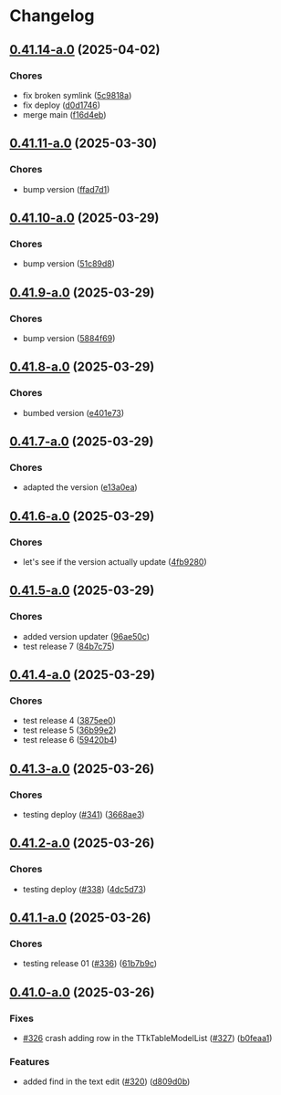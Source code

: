 # Changelog

## [0.41.14-a.0](https://github.com/ceccopierangiolieugenio/pyTermTk/compare/pyTermTk-v0.41.13-a.0...pyTermTk-v0.41.14-a.0) (2025-04-02)


### Chores

* fix broken symlink ([5c9818a](https://github.com/ceccopierangiolieugenio/pyTermTk/commit/5c9818ac358c6a82689a7ab53708b372de7dcc29))
* fix deploy ([d0d1746](https://github.com/ceccopierangiolieugenio/pyTermTk/commit/d0d1746864307b5e1a7a8e422a144b19e894dbdc))
* merge main ([f16d4eb](https://github.com/ceccopierangiolieugenio/pyTermTk/commit/f16d4ebff79216c9f3fa27cb2f2cee745de0e38c))

## [0.41.11-a.0](https://github.com/ceccopierangiolieugenio/pyTermTk/compare/pyTermTk-v0.41.10-a.0...pyTermTk-v0.41.11-a.0) (2025-03-30)


### Chores

* bump version ([ffad7d1](https://github.com/ceccopierangiolieugenio/pyTermTk/commit/ffad7d153d5cd5a7a78fb4ee7fb0a108315e7af4))

## [0.41.10-a.0](https://github.com/ceccopierangiolieugenio/pyTermTk/compare/pyTermTk-v0.41.9-a.0...pyTermTk-v0.41.10-a.0) (2025-03-29)


### Chores

* bump version ([51c89d8](https://github.com/ceccopierangiolieugenio/pyTermTk/commit/51c89d88dc18bbdf08fb4eda334ec100a0f3caeb))

## [0.41.9-a.0](https://github.com/ceccopierangiolieugenio/pyTermTk/compare/pyTermTk-v0.41.8-a.0...pyTermTk-v0.41.9-a.0) (2025-03-29)


### Chores

* bump version ([5884f69](https://github.com/ceccopierangiolieugenio/pyTermTk/commit/5884f69a276e9fca20b9413d17b7ce368d1cc8bd))

## [0.41.8-a.0](https://github.com/ceccopierangiolieugenio/pyTermTk/compare/pyTermTk-v0.41.7-a.0...pyTermTk-v0.41.8-a.0) (2025-03-29)


### Chores

* bumbed version ([e401e73](https://github.com/ceccopierangiolieugenio/pyTermTk/commit/e401e73633c2e32fe0eb0b7302fd93f57aaeb9af))

## [0.41.7-a.0](https://github.com/ceccopierangiolieugenio/pyTermTk/compare/pyTermTk-v0.41.6-a.0...pyTermTk-v0.41.7-a.0) (2025-03-29)


### Chores

* adapted the version ([e13a0ea](https://github.com/ceccopierangiolieugenio/pyTermTk/commit/e13a0ea514139688f239c482c019852e605e4d70))

## [0.41.6-a.0](https://github.com/ceccopierangiolieugenio/pyTermTk/compare/pyTermTk-v0.41.5-a.0...pyTermTk-v0.41.6-a.0) (2025-03-29)


### Chores

* let's see if the version actually update ([4fb9280](https://github.com/ceccopierangiolieugenio/pyTermTk/commit/4fb928051ecb7518aebbfbe04fe99b17240f892d))

## [0.41.5-a.0](https://github.com/ceccopierangiolieugenio/pyTermTk/compare/pyTermTk-v0.41.4-a.0...pyTermTk-v0.41.5-a.0) (2025-03-29)


### Chores

* added version updater ([96ae50c](https://github.com/ceccopierangiolieugenio/pyTermTk/commit/96ae50c58add78d633887aa6aed95c1077194a9a))
* test release 7 ([84b7c75](https://github.com/ceccopierangiolieugenio/pyTermTk/commit/84b7c755e368732577a056f8f8d9786e294255f7))

## [0.41.4-a.0](https://github.com/ceccopierangiolieugenio/pyTermTk/compare/pyTermTk-v0.41.3-a.0...pyTermTk-v0.41.4-a.0) (2025-03-29)


### Chores

* test release 4 ([3875ee0](https://github.com/ceccopierangiolieugenio/pyTermTk/commit/3875ee0c23345fbfcbd1a341c0878ebb50661bf1))
* test release 5 ([36b99e2](https://github.com/ceccopierangiolieugenio/pyTermTk/commit/36b99e2bc9386b460010eee1155cf86456c972c9))
* test release 6 ([59420b4](https://github.com/ceccopierangiolieugenio/pyTermTk/commit/59420b4edffcaab9f4ae7f02184fa7a456018916))

## [0.41.3-a.0](https://github.com/ceccopierangiolieugenio/pyTermTk/compare/pyTermTk-v0.41.2-a.0...pyTermTk-v0.41.3-a.0) (2025-03-26)


### Chores

* testing deploy ([#341](https://github.com/ceccopierangiolieugenio/pyTermTk/issues/341)) ([3668ae3](https://github.com/ceccopierangiolieugenio/pyTermTk/commit/3668ae3c226f5aa316b8b769829f499f9b3a007a))

## [0.41.2-a.0](https://github.com/ceccopierangiolieugenio/pyTermTk/compare/pyTermTk-v0.41.1-a.0...pyTermTk-v0.41.2-a.0) (2025-03-26)


### Chores

* testing deploy ([#338](https://github.com/ceccopierangiolieugenio/pyTermTk/issues/338)) ([4dc5d73](https://github.com/ceccopierangiolieugenio/pyTermTk/commit/4dc5d733eefd9377dfd90dc0927941f46465a62f))

## [0.41.1-a.0](https://github.com/ceccopierangiolieugenio/pyTermTk/compare/pyTermTk-v0.41.0-a.0...pyTermTk-v0.41.1-a.0) (2025-03-26)


### Chores

* testing release 01 ([#336](https://github.com/ceccopierangiolieugenio/pyTermTk/issues/336)) ([61b7b9c](https://github.com/ceccopierangiolieugenio/pyTermTk/commit/61b7b9c05f9c102bdae52137fdcc2aa236fc8391))

## [0.41.0-a.0](https://github.com/ceccopierangiolieugenio/pyTermTk/compare/pyTermTk-v0.40.0-a.0...pyTermTk-v0.41.0-a.0) (2025-03-26)


### Fixes

* [#326](https://github.com/ceccopierangiolieugenio/pyTermTk/issues/326) crash adding row in the TTkTableModelList ([#327](https://github.com/ceccopierangiolieugenio/pyTermTk/issues/327)) ([b0feaa1](https://github.com/ceccopierangiolieugenio/pyTermTk/commit/b0feaa139ee8fb19d475e1cf267ff7b6c182dc72))


### Features

* added find in the text edit ([#320](https://github.com/ceccopierangiolieugenio/pyTermTk/issues/320)) ([d809d0b](https://github.com/ceccopierangiolieugenio/pyTermTk/commit/d809d0bcca544e42e3bb1b89f55481bb646c1a90))

